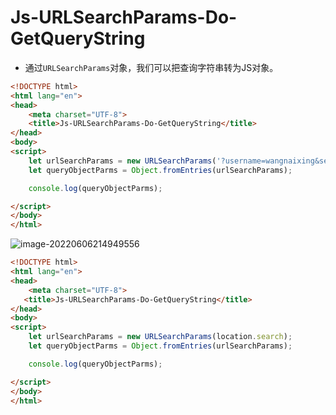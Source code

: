 # Js-URLSearchParams-Do-GetQueryString



- 通过`URLSearchParams`对象，我们可以把查询字符串转为JS对象。

```html
<!DOCTYPE html>
<html lang="en">
<head>
    <meta charset="UTF-8">
    <title>Js-URLSearchParams-Do-GetQueryString</title>
</head>
<body>
<script>
    let urlSearchParams = new URLSearchParams('?username=wangnaixing&sex=男&age=26');
    let queryObjectParms = Object.fromEntries(urlSearchParams);

    console.log(queryObjectParms);

</script>
</body>
</html>
```

![image-20220606214949556](C:/Users/wangnaixing/AppData/Roaming/Typora/typora-user-images/image-20220606214949556.png)

```html
<!DOCTYPE html>
<html lang="en">
<head>
    <meta charset="UTF-8">
   <title>Js-URLSearchParams-Do-GetQueryString</title>
</head>
<body>
<script>
    let urlSearchParams = new URLSearchParams(location.search);
    let queryObjectParms = Object.fromEntries(urlSearchParams);

    console.log(queryObjectParms);

</script>
</body>
</html>
```

